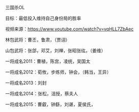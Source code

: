 三国杀OL

目标：最低投入维持自己身份局的胜率

视频来源：https://www.youtube.com/watch?v=vqHLL7ZbAec

林包武将：曹丕，鲁肃，（贾诩）

山包武将：张郃，邓艾，刘禅，张昭张纮，（姜维）

一将成名2011：曹植，陈宫，凌统，吴国太

一将成名2012：荀攸，步练师，钟会，（韩当，王异）

一将成名2013：刘封

一将成名2014：张松，沮授，蔡夫人

一将成名2015：曹叡，钟繇，刘谌，夏侯氏，


